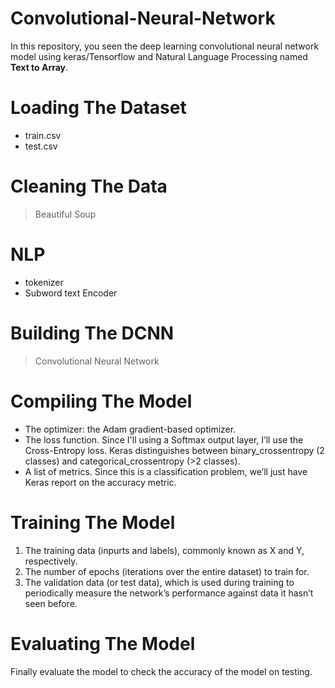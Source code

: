 # Convolutional-Neural-Network
In this repository, you seen the deep learning convolutional neural network model using keras/Tensorflow and Natural Language Processing named **Text to Array**.
# Loading The Dataset
  * train.csv
  * test.csv
# Cleaning The Data
  > Beautiful Soup
# NLP
  * tokenizer
  * Subword text Encoder
# Building The DCNN
  > Convolutional Neural Network
# Compiling The Model
* The optimizer: the Adam gradient-based optimizer.
* The loss function. Since I'll using a Softmax output layer, I’ll use the Cross-Entropy loss. Keras distinguishes between binary_crossentropy (2 classes) and categorical_crossentropy (>2 classes).
* A list of metrics. Since this is a classification problem, we’ll just have Keras report on the accuracy metric.
# Training The Model
1. The training data (inpurts and labels), commonly known as X and Y, respectively.
2. The number of epochs (iterations over the entire dataset) to train for.
3. The validation data (or test data), which is used during training to periodically measure the network’s performance against data it hasn’t seen before.
# Evaluating The Model
Finally evaluate the model to check the accuracy of the model on testing.
